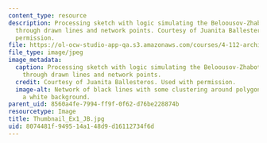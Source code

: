 ```yaml
---
content_type: resource
description: Processing sketch with logic simulating the Beloousov-Zhabotinsky Reaction
  through drawn lines and network points. Courtesy of Juanita Ballesteros. Used with
  permission.
file: https://ol-ocw-studio-app-qa.s3.amazonaws.com/courses/4-112-architecture-design-fundamentals-i-nano-machines-fall-2012/8074481f949514a148d9d16112734f6d_Thumbnail_Ex1_JB.jpg
file_type: image/jpeg
image_metadata:
  caption: Processing sketch with logic simulating the Beloousov-Zhabotinsky Reaction
    through drawn lines and network points.
  credit: Courtesy of Juanita Ballesteros. Used with permission.
  image-alt: Network of black lines with some clustering around polygonal shapes on
    a white background.
parent_uid: 8560a4fe-7994-ff9f-0f62-d76be228874b
resourcetype: Image
title: Thumbnail_Ex1_JB.jpg
uid: 8074481f-9495-14a1-48d9-d16112734f6d
---
```

